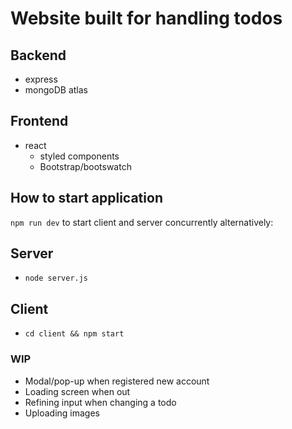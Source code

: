 # Website built for handling todos
## Backend 
- express
- mongoDB atlas
  
## Frontend 
- react
  - styled components
  - Bootstrap/bootswatch
  
## How to start application
`npm run dev` to start client and server concurrently
alternatively:
## Server
- `node server.js`

## Client
- `cd client && npm start`


### WIP
- Modal/pop-up when registered new account
- Loading screen when out 
- Refining input when changing a todo
- Uploading images